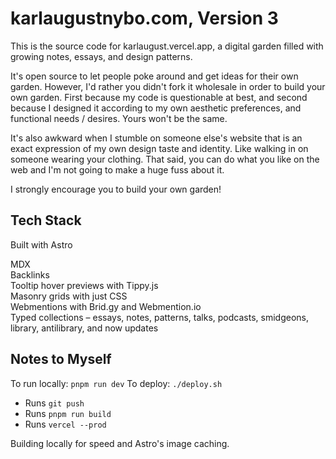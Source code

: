 # karlaugustnybo.com, Version 3

This is the source code for karlaugust.vercel.app, a digital garden filled with growing notes, essays,
and design patterns.

It's open source to let people poke around and get ideas for their own garden. However, I'd rather
you didn't fork it wholesale in order to build your own garden. First because my code is
questionable at best, and second because I designed it according to my own aesthetic preferences,
and functional needs / desires. Yours won't be the same.

It's also awkward when I stumble on someone else's website that is an exact expression of my own
design taste and identity. Like walking in on someone wearing your clothing. That said, you can do
what you like on the web and I'm not going to make a huge fuss about it.

I strongly encourage you to build your own garden!

## Tech Stack

Built with Astro

MDX  
Backlinks  
Tooltip hover previews with Tippy.js  
Masonry grids with just CSS  
Webmentions with Brid.gy and Webmention.io  
Typed collections – essays, notes, patterns, talks, podcasts, smidgeons, library, antilibrary, and
now updates

## Notes to Myself

To run locally: `pnpm run dev`
To deploy: `./deploy.sh`

- Runs `git push`
- Runs `pnpm run build`
- Runs `vercel --prod`

Building locally for speed and Astro's image caching.
